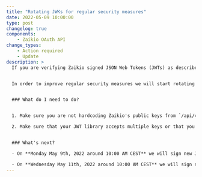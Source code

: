 ```yaml
---
title: "Rotating JWKs for regular security measures"
date: 2022-05-09 10:00:00
type: post
changelog: true
components:
    - Zaikio OAuth API
change_types:
    - Action required
    - Update
description: >
  If you are verifying Zaikio signed JSON Web Tokens (JWTs) as described in our [JWT Validation guide](https://docs.zaikio.com/guide/jwt/), please read this announcement. If you are not offering an API that accepts Zaikio's JWTs (e.g. you are consuming the Procurement API), you do not need to take any action.


  In order to improve regular security measures we will start rotating keys that are used to sign Zaikio's JWTs.


  ### What do I need to do?


  1. Make sure you are not hardcoding Zaikio's public keys from `/api/v1/jwt_public_keys`. Instead serve those keys directly from our API or cache them for an hour maximum.

  2. Make sure that your JWT library accepts multiple keys or that you try **all** keys. Have a look in our [JWT Validation guide](https://docs.zaikio.com/guide/jwt/) for some implementation examples. We will always have some older keys, that have still JWTs that are signed with those (e.g. a personal access token is valid for 1 year), which is why you always have to support all keys, that you can find in `/api/v1/jwt_public_keys`. **Our new public key is already available but not used yet to sign JWTs.**


  ### What's next?

  - On **Monday May 9th, 2022 around 10:00 AM CEST** we will sign new JWTs with our new JWK on **sandbox**.

  - On **Wednesday May 11th, 2022 around 10:00 AM CEST** we will sign new JWTs with our new JWK on **production**.
---
```

